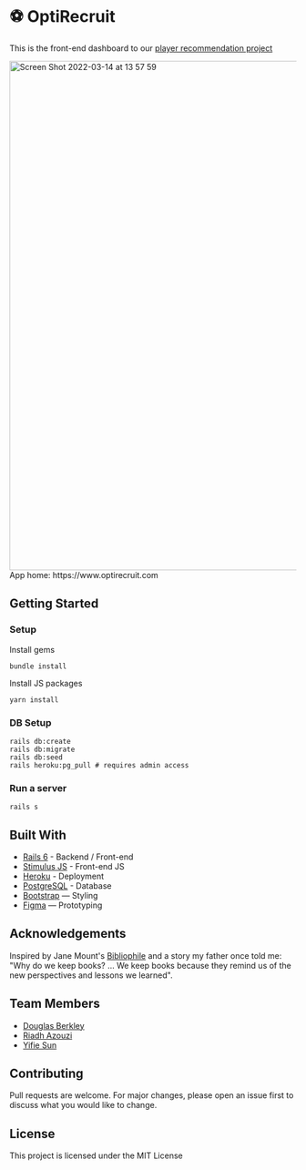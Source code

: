 # ⚽️ OptiRecruit

This is the front-end dashboard to our [player recommendation project](https://github.com/riadh-anis/opti_recruit)

<img width="895" alt="Screen Shot 2022-03-14 at 13 57 59" src="https://user-images.githubusercontent.com/25542223/158107627-23a97439-6d1b-43f5-9e88-a59f95c9c696.png">

<br>
App home: https://www.optirecruit.com
   

## Getting Started
### Setup

Install gems
```
bundle install
```
Install JS packages
```
yarn install
```

### DB Setup
```
rails db:create
rails db:migrate
rails db:seed
rails heroku:pg_pull # requires admin access
```

### Run a server
```
rails s
```

## Built With
- [Rails 6](https://guides.rubyonrails.org/) - Backend / Front-end
- [Stimulus JS](https://stimulus.hotwired.dev/) - Front-end JS
- [Heroku](https://heroku.com/) - Deployment
- [PostgreSQL](https://www.postgresql.org/) - Database
- [Bootstrap](https://getbootstrap.com/) — Styling
- [Figma](https://www.figma.com) — Prototyping

## Acknowledgements
Inspired by Jane Mount's [Bibliophile](https://www.amazon.com/Bibliophile-Illustrated-Miscellany-Jane-Mount/dp/1452167230) and a story my father once told me: "Why do we keep books? ... We keep books because they remind us of the new perspectives and lessons we learned".

## Team Members
- [Douglas Berkley](https://www.linkedin.com/in/dougberkley/)
- [Riadh Azouzi](https://www.linkedin.com/in/riadh-azouzi-475627ab/)
- [Yifie Sun](https://www.linkedin.com/in/yifei-sun-651aba159/)

## Contributing
Pull requests are welcome. For major changes, please open an issue first to discuss what you would like to change.

## License
This project is licensed under the MIT License
